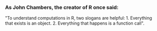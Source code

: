 ### As John Chambers, the creator of R once said:

"To understand computations in R, two slogans are helpful: 1. Everything that exists is an object. 2. Everything that happens is a function call".
